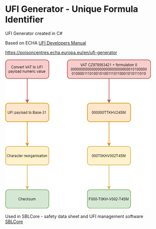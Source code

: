 # UFI Generator - Unique Formula Identifier

UFI Generator created in C#

Based on ECHA [UFI Developers Manual](https://poisoncentres.echa.europa.eu/documents/22284544/22295820/ufi_developers_manual_en.pdf/9d47a5c9-ba58-4b5c-8101-7d5610928035)

https://poisoncentres.echa.europa.eu/en/ufi-generator

![Diagram](diagram.png)


Used in SBLCore - safety data sheet and UFI management software [SBLCore](https://www.sblcore.com)
